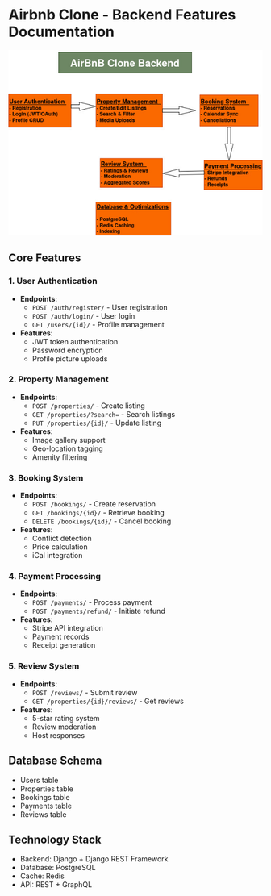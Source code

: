 # Airbnb Clone - Backend Features Documentation
![WorkFlow Diagram](./WorkFlow.jpg)

## Core Features

### 1. User Authentication
- **Endpoints**:
  - `POST /auth/register/` - User registration
  - `POST /auth/login/` - User login
  - `GET /users/{id}/` - Profile management
- **Features**:
  - JWT token authentication
  - Password encryption
  - Profile picture uploads

### 2. Property Management
- **Endpoints**:
  - `POST /properties/` - Create listing
  - `GET /properties/?search=` - Search listings
  - `PUT /properties/{id}/` - Update listing
- **Features**:
  - Image gallery support
  - Geo-location tagging
  - Amenity filtering

### 3. Booking System
- **Endpoints**:
  - `POST /bookings/` - Create reservation
  - `GET /bookings/{id}/` - Retrieve booking
  - `DELETE /bookings/{id}/` - Cancel booking
- **Features**:
  - Conflict detection
  - Price calculation
  - iCal integration

### 4. Payment Processing
- **Endpoints**:
  - `POST /payments/` - Process payment
  - `POST /payments/refund/` - Initiate refund
- **Features**:
  - Stripe API integration
  - Payment records
  - Receipt generation

### 5. Review System
- **Endpoints**:
  - `POST /reviews/` - Submit review
  - `GET /properties/{id}/reviews/` - Get reviews
- **Features**:
  - 5-star rating system
  - Review moderation
  - Host responses

## Database Schema
- Users table
- Properties table
- Bookings table
- Payments table
- Reviews table

## Technology Stack
- Backend: Django + Django REST Framework
- Database: PostgreSQL
- Cache: Redis
- API: REST + GraphQL

